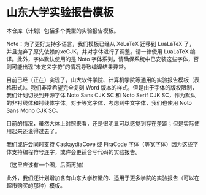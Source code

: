 # 山东大学实验报告模板

本仓库（计划）包括多个类型的实验报告模板。

Note：为了更好支持多语言，我们模板已经从 XeLaTeX 迁移到 LuaLaTeX 了，并且抛弃了原先依赖的xeCJK，并对字体进行了调整。请一律使用 LuaLaTeX 编译。此外，字体默认使用的是 Noto 字体系列，请确保系统中已安装这些字体，否则可能出现“未定义字符”的情况导致编译结果异常。

目前已经（正在）实现了，山大软件学院、计算机学院等通用的实验报告模板（表格形式）。我们非常希望完全复刻 Word 版本的样式，但是由于字体的版权限制，我们计划切换到开源字体 Noto Sans CJK SC 和 Noto Serif CJK SC，作为默认的非衬线体和衬线体字体。对于等宽字体，考虑到中文字体，我们也使用 Noto Sans Mono CJK SC。

目前的情况，虽然大体上对照来看，还是很明显可以感觉到存在差距；但是实际使用起来还说得过去了。

我们或许会同时支持 CaskaydiaCove 或 FiraCode 字体（等宽字体）因为这些字体支持编程符号连字，或许会更适合写代码的实验报告。

（这里应该有一个图，后面再加）

此外，我们还计划增加含有山东大学校徽的、适用于更多学院的实验报告（可以在超市购买的那种）模板。
